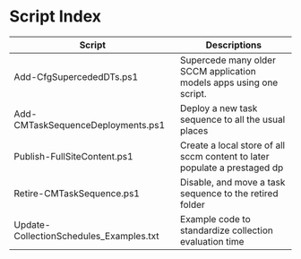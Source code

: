 Script Index
============

|Script                                  |Descriptions                                                             |
|----------------------------------------|-------------------------------------------------------------------------|
|Add-CfgSupercededDTs.ps1                |Supercede many older SCCM application models apps using one script.      |
|Add-CMTaskSequenceDeployments.ps1       |Deploy a new task sequence to all the usual places                       |
|Publish-FullSiteContent.ps1             |Create a local store of all sccm content to later populate a prestaged dp|
|Retire-CMTaskSequence.ps1               |Disable, and move a task sequence to the retired folder                  |
|Update-CollectionSchedules_Examples.txt |Example code to standardize collection evaluation time                   |
